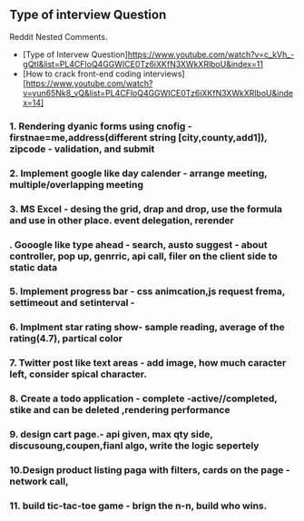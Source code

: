 ## Type of interview Question

Reddit Nested Comments.
 - [Type of Intervew Question]https://www.youtube.com/watch?v=c_kVh_-gQtI&list=PL4CFloQ4GGWICE0Tz6iXKfN3XWkXRlboU&index=11
 - [How to crack front-end coding interviews][https://www.youtube.com/watch?v=yun65Nk8_vQ&list=PL4CFloQ4GGWICE0Tz6iXKfN3XWkXRlboU&index=14] 

### 1. Rendering dyanic forms using cnofig - firstnae=me,address(different string [city,county,add1]), zipcode - validation, and submit 
### 2. Implement google like day calender - arrange meeting, multiple/overlapping meeting
### 3. MS Excel - desing the grid, drap and drop, use the formula and use in other place. event delegation, rerender
###  . Gooogle like type ahead - search, austo suggest - about controller, pop up, genrric, api call, filer on the client side to static data
### 5. Implement progress bar - css animcation,js request frema, settimeout and setinterval - 
### 6. Implment star rating show- sample reading, average of the rating(4.7), partical color
### 7. Twitter post like text areas - add image, how much caracter left, consider spical character.
### 8. Create a todo application - complete -active//completed, stike and can be deleted ,rendering performance
### 9. design cart page.- api given, max qty side, discusoung,coupen,fianl algo, write the logic sepertely
### 10.Design product listing paga with filters, cards on the page - network call, 
### 11. build tic-tac-toe game - brign the n-n, build who wins.